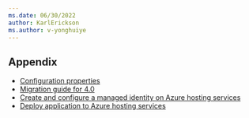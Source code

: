 ```yaml
---
ms.date: 06/30/2022
author: KarlErickson
ms.author: v-yonghuiye
---
```


## Appendix

* [Configuration properties](../../configuration-properties-all.md)
* [Migration guide for 4.0](../../migration-guide-for-4.0.md)
* [Create and configure a managed identity on Azure hosting services](../../create-and-configure-managed-identity.md)
* [Deploy application to Azure hosting services](../../deploy-applications-to-azure-hosting-environments.md)
